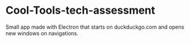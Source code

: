 # Cool-Tools-tech-assessment
Small app made with Electron that starts on duckduckgo.com and opens new windows on navigations.
